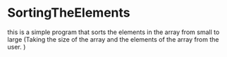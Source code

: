 # SortingTheElements
this is a simple program that sorts the elements in the array from small to large (Taking the size of the array and the elements of the array from the user. )
